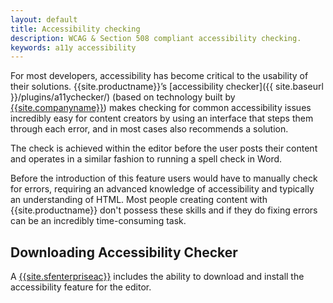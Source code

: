 ```yaml
---
layout: default
title: Accessibility checking
description: WCAG & Section 508 compliant accessibility checking.
keywords: a11y accessibility
---
```


For most developers, accessibility has become critical to the usability of their solutions. {{site.productname}}’s [accessibility checker]({{ site.baseurl }}/plugins/a11ychecker/) (based on technology built by [{{site.companyname}}](http://www.tiny.cloud)) makes checking for common accessibility issues incredibly easy for content creators by using an interface that steps them through each error, and in most cases also recommends a solution.

The check is achieved within the editor before the user posts their content and operates in a similar fashion to running a spell check in Word.

Before the introduction of this feature users would have to manually check for errors, requiring an advanced knowledge of accessibility and typically an understanding of HTML. Most people creating content with {{site.productname}} don't possess these skills and if they do fixing errors can be an incredibly time-consuming task.

## Downloading Accessibility Checker

A [{{site.sfenterpriseac}}]({{site.pricingpage}}) includes the ability to download and install the accessibility feature for the editor.
